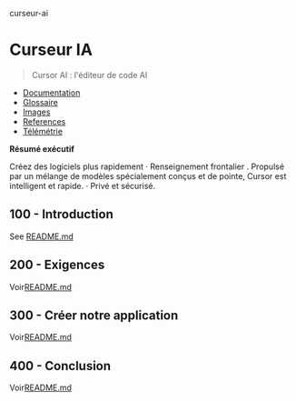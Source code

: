 curseur-ai

# Curseur IA

> Cursor AI : l'éditeur de code AI

-   [Documentation](./DOCUMENTATION.md)
-   [Glossaire](./GLOSSARY.md)
-   [Images](./IMAGES.md)
-   [References](./REFERENCES.md)
-   [Télémétrie](./TELEMETRY.md)

**Résumé exécutif**

Créez des logiciels plus rapidement 
· Renseignement frontalier
. Propulsé par un mélange de modèles spécialement conçus et de pointe, Cursor est intelligent et rapide. 
· Privé et sécurisé.

## 100 - Introduction

See [README.md](./100/README.md)

## 200 - Exigences

Voir[README.md](./200/README.md)

## 300 - Créer notre application

Voir[README.md](./300/README.md)

## 400 - Conclusion

Voir[README.md](./400/README.md)
